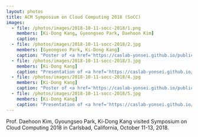 ```yaml
---
layout: photos
title: ACM Symposium on Cloud Computing 2018 (SoCC)
images:
  - file: /photos/images/2018-10-11-socc-2018/1.png
    members: [Ki-Dong Kang, Gyeongseo Park, Daehoon Kim] 
    caption: 
  - file: /photos/images/2018-10-11-socc-2018/2.jpg
    members: [Gyeongseo Park, Ki-Dong Kang]
    caption: "Poster of <a href='https://caslab-yonsei.github.io/publications/socc18-kdkang/' class='off ref'>VIP: Virtual Performance-State for Efficient Power Management of Virtual Machines</a>."
  - file: /photos/images/2018-10-11-socc-2018/3.jpg
    members: [Ki-Dong Kang]
    caption: "Presentation of <a href='https://caslab-yonsei.github.io/publications/socc18-kdkang/' class='off ref'>VIP: Virtual Performance-State for Efficient Power Management of Virtual Machines</a>."
  - file: /photos/images/2018-10-11-socc-2018/4.jpg
    members: [Ki-Dong Kang]
    caption: "Poster of <a href='https://caslab-yonsei.github.io/publications/socc18-kdkang/' class='off ref'>VIP: Virtual Performance-State for Efficient Power Management of Virtual Machines</a>."
  - file: /photos/images/2018-10-11-socc-2018/5.jpg
    members: [Ki-Dong Kang]
    caption: "Presentation of <a href='https://caslab-yonsei.github.io/publications/socc18-kdkang/' class='off ref'>VIP: Virtual Performance-State for Efficient Power Management of Virtual Machines</a>."
---
```


Prof. Daehoon Kim, Gyoungseo Park, Ki-Dong Kang visited Symposium on Cloud Computing 2018 in Carlsbad, California, October 11-13, 2018.